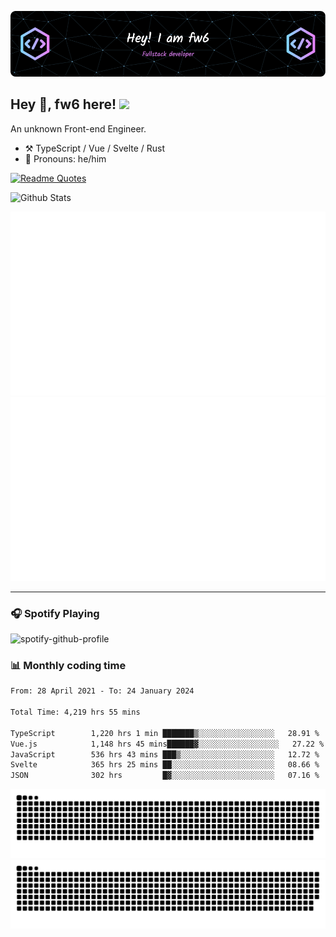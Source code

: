 ![Header](github-header-image.png)

## Hey 👋, fw6 here! <img src="https://github.githubassets.com/images/mona-whisper.gif" height="24" />


An unknown Front-end Engineer.

-   :hammer_and_pick: TypeScript / Vue / Svelte / Rust
-   :man: Pronouns: he/him


[![Readme Quotes](https://quotes-github-readme.vercel.app/api?type=horizontal&theme=algolia)](https://github.com/piyushsuthar/github-readme-quotes)



![Github Stats](https://github-readme-stats.vercel.app/api?username=fw6&bg_color=30,e96443,904e95&title_color=fff&text_color=fff)

![](https://raw.githubusercontent.com/fw6/github-stats-transparent/output/generated/overview.svg)
![](https://raw.githubusercontent.com/fw6/github-stats-transparent/output/generated/languages.svg)


---

### 🎧 Spotify Playing

<!-- ![spotify-github-profile](/img/default.svg) -->

![spotify-github-profile](https://spotify-github-profile.vercel.app/api/view.svg?uid=r6wn4hdvypv0lkzyrj0e0pjct&cover_image=true&theme=default&show_offline=true&background_color=9a10ad&interchange=true&bar_color_cover=true)



### :bar_chart: Monthly coding time 

<!--START_SECTION:waka-->

```txt
From: 28 April 2021 - To: 24 January 2024

Total Time: 4,219 hrs 55 mins

TypeScript        1,220 hrs 1 min ███████▒░░░░░░░░░░░░░░░░░   28.91 %
Vue.js            1,148 hrs 45 mins██████▓░░░░░░░░░░░░░░░░░░   27.22 %
JavaScript        536 hrs 43 mins ███▒░░░░░░░░░░░░░░░░░░░░░   12.72 %
Svelte            365 hrs 25 mins ██░░░░░░░░░░░░░░░░░░░░░░░   08.66 %
JSON              302 hrs         █▓░░░░░░░░░░░░░░░░░░░░░░░   07.16 %
```

<!--END_SECTION:waka-->




![github contribution grid snake animation](https://raw.githubusercontent.com/platane/platane/output/github-contribution-grid-snake-dark.svg#gh-dark-mode-only)![github contribution grid snake animation](https://raw.githubusercontent.com/platane/platane/output/github-contribution-grid-snake.svg#gh-light-mode-only)
